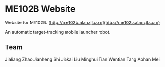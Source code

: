 # ME102B Website

Website for ME102B. [http://me102b.alanzjl.com](http://me102b.alanzjl.com)

An automatic target-tracking mobile launcher robot.

## Team

Jialiang Zhao
Jianheng Shi
Jiakai Liu
Minghui Tian
Wentian Tang
Aohan Mei
